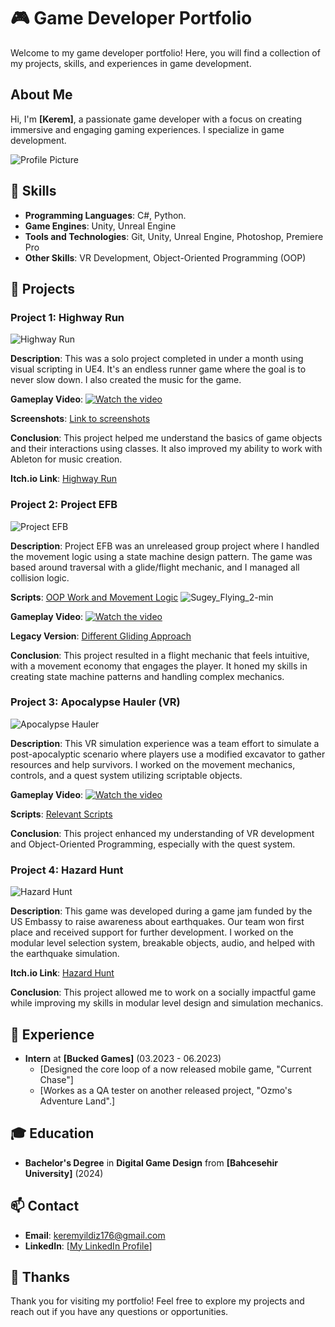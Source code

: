 # 🎮 Game Developer Portfolio

Welcome to my game developer portfolio! Here, you will find a collection of my projects, skills, and experiences in game development.

## About Me

Hi, I'm **[Kerem]**, a passionate game developer with a focus on creating immersive and engaging gaming experiences. I specialize in game development.

![Profile Picture]([profile-pic](https://github.com/Kiru671/Portfolio/assets/112775690/7e6db4ad-726a-42d9-b13a-06e6536e057e)
)

## 🚀 Skills

- **Programming Languages**: C#, Python.
- **Game Engines**: Unity, Unreal Engine
- **Tools and Technologies**: Git, Unity, Unreal Engine, Photoshop, Premiere Pro
- **Other Skills**: VR Development, Object-Oriented Programming (OOP)

## 📂 Projects

### Project 1: Highway Run

![Highway Run](https://via.placeholder.com/400x200)  <!-- Replace with your image -->

**Description**: This was a solo project completed in under a month using visual scripting in UE4. It's an endless runner game where the goal is to never slow down. I also created the music for the game.

**Gameplay Video**: [![Watch the video](https://img.youtube.com/vi/7tafZ5Es0os/default.jpg)](https://www.youtube.com/watch?v=7tafZ5Es0os)

**Screenshots**: [Link to screenshots](#)

**Conclusion**: This project helped me understand the basics of game objects and their interactions using classes. It also improved my ability to work with Ableton for music creation.

**Itch.io Link**: [Highway Run](https://kiru176.itch.io/highway-run)

### Project 2: Project EFB

![Project EFB](https://via.placeholder.com/400x200)  <!-- Replace with your image -->

**Description**: Project EFB was an unreleased group project where I handled the movement logic using a state machine design pattern. The game was based around traversal with a glide/flight mechanic, and I managed all collision logic.

**Scripts**: [OOP Work and Movement Logic](https://github.com/Kiru671/EFB_Scripts)
![Sugey_Flying_2-min](https://github.com/Kiru671/Portfolio/assets/112775690/a0dc3eba-0129-4554-9b1d-14e9ab707a66)


**Gameplay Video**: [![Watch the video](https://img.youtube.com/vi/qzQkWC-rh-Q/default.jpg)](https://youtu.be/qzQkWC-rh-Q?si=um-Q7rwCQgm69dyF&t=208)

**Legacy Version**: [Different Gliding Approach](https://www.youtube.com/watch?v=sda4-PCvpYM)

**Conclusion**: This project resulted in a flight mechanic that feels intuitive, with a movement economy that engages the player. It honed my skills in creating state machine patterns and handling complex mechanics.

### Project 3: Apocalypse Hauler (VR)

![Apocalypse Hauler](https://via.placeholder.com/400x200)  <!-- Replace with your image -->

**Description**: This VR simulation experience was a team effort to simulate a post-apocalyptic scenario where players use a modified excavator to gather resources and help survivors. I worked on the movement mechanics, controls, and a quest system utilizing scriptable objects.

**Gameplay Video**: [![Watch the video](https://img.youtube.com/vi/M6d6syOWEkg/default.jpg)](https://youtu.be/M6d6syOWEkg)

**Scripts**: [Relevant Scripts](https://github.com/Kiru671/Apocalypse_Hauler_Scripts)

**Conclusion**: This project enhanced my understanding of VR development and Object-Oriented Programming, especially with the quest system.

### Project 4: Hazard Hunt

![Hazard Hunt](https://via.placeholder.com/400x200)  <!-- Replace with your image -->

**Description**: This game was developed during a game jam funded by the US Embassy to raise awareness about earthquakes. Our team won first place and received support for further development. I worked on the modular level selection system, breakable objects, audio, and helped with the earthquake simulation.

**Itch.io Link**: [Hazard Hunt](https://kiru176.itch.io/hazard-hunt)

**Conclusion**: This project allowed me to work on a socially impactful game while improving my skills in modular level design and simulation mechanics.

## 💼 Experience

- **Intern** at **[Bucked Games]** (03.2023 - 06.2023)
  - [Designed the core loop of a now released mobile game, "Current Chase"]
  - [Workes as a QA tester on another released project, "Ozmo's Adventure Land".]
  

## 🎓 Education

- **Bachelor's Degree** in **Digital Game Design** from **[Bahcesehir University]** (2024)

## 📫 Contact

- **Email**: keremyildiz176@gmail.com
- **LinkedIn**: [[My LinkedIn Profile](https://www.linkedin.com/in/kiruyildiz/)]

## 🙏 Thanks

Thank you for visiting my portfolio! Feel free to explore my projects and reach out if you have any questions or opportunities.
